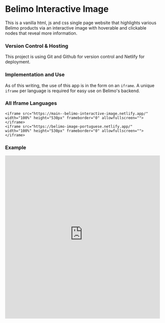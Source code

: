 # Belimo Interactive Image
This is a vanilla html, js and css single page website that highlights various Belimo products via an interactive image with hoverable and clickable nodes that reveal more information.

### Version Control & Hosting
This project is using Git and Github for version control and Netlify for deployment.

### Implementation and Use
As of this writing, the use of this app is in the form on an `iframe`. A unique `iframe` per language is required for easy use on Belimo's backend.

### All Iframe Languages

```
<iframe src="https://main--belimo-interactive-image.netlify.app/" width="100%" height="530px" frameborder="0" allowfullscreen=""></iframe>
<iframe src="https://belimo-image-portuguese.netlify.app/" width="100%" height="530px" frameborder="0" allowfullscreen=""></iframe>
```

### Example
<iframe src="https://main--belimo-interactive-image.netlify.app/" width="100%" height="530px" frameborder="0" allowfullscreen=""></iframe>
